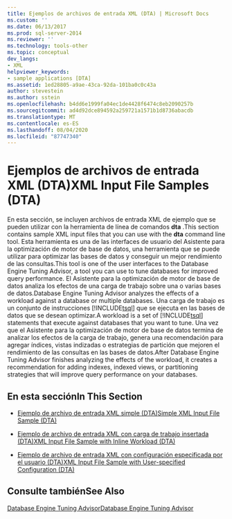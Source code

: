 ```yaml
---
title: Ejemplos de archivos de entrada XML (DTA) | Microsoft Docs
ms.custom: ''
ms.date: 06/13/2017
ms.prod: sql-server-2014
ms.reviewer: ''
ms.technology: tools-other
ms.topic: conceptual
dev_langs:
- XML
helpviewer_keywords:
- sample applications [DTA]
ms.assetid: 1ed28805-a9ae-43ca-92da-101ba0c0c43a
author: stevestein
ms.author: sstein
ms.openlocfilehash: b4dd6e1999fa04ec1de4428f6474c8eb2090257b
ms.sourcegitcommit: ad4d92dce894592a259721a1571b1d8736abacdb
ms.translationtype: MT
ms.contentlocale: es-ES
ms.lasthandoff: 08/04/2020
ms.locfileid: "87747340"
---
```

# <a name="xml-input-file-samples-dta"></a><span data-ttu-id="d58b9-102">Ejemplos de archivos de entrada XML (DTA)</span><span class="sxs-lookup"><span data-stu-id="d58b9-102">XML Input File Samples (DTA)</span></span>
  <span data-ttu-id="d58b9-103">En esta sección, se incluyen archivos de entrada XML de ejemplo que se pueden utilizar con la herramienta de línea de comandos **dta** .</span><span class="sxs-lookup"><span data-stu-id="d58b9-103">This section contains sample XML input files that you can use with the **dta** command line tool.</span></span> <span data-ttu-id="d58b9-104">Esta herramienta es una de las interfaces de usuario del Asistente para la optimización de motor de base de datos, una herramienta que se puede utilizar para optimizar las bases de datos y conseguir un mejor rendimiento de las consultas.</span><span class="sxs-lookup"><span data-stu-id="d58b9-104">This tool is one of the user interfaces to the Database Engine Tuning Advisor, a tool you can use to tune databases for improved query performance.</span></span> <span data-ttu-id="d58b9-105">El Asistente para la optimización de motor de base de datos analiza los efectos de una carga de trabajo sobre una o varias bases de datos.</span><span class="sxs-lookup"><span data-stu-id="d58b9-105">Database Engine Tuning Advisor analyzes the effects of a workload against a database or multiple databases.</span></span> <span data-ttu-id="d58b9-106">Una carga de trabajo es un conjunto de instrucciones [!INCLUDE[tsql](../../includes/tsql-md.md)] que se ejecuta en las bases de datos que se desean optimizar.</span><span class="sxs-lookup"><span data-stu-id="d58b9-106">A workload is a set of [!INCLUDE[tsql](../../includes/tsql-md.md)] statements that execute against databases that you want to tune.</span></span> <span data-ttu-id="d58b9-107">Una vez que el Asistente para la optimización de motor de base de datos termina de analizar los efectos de la carga de trabajo, genera una recomendación para agregar índices, vistas indizadas o estrategias de partición que mejoren el rendimiento de las consultas en las bases de datos.</span><span class="sxs-lookup"><span data-stu-id="d58b9-107">After Database Engine Tuning Advisor finishes analyzing the effects of the workload, it creates a recommendation for adding indexes, indexed views, or partitioning strategies that will improve query performance on your databases.</span></span>  
  
## <a name="in-this-section"></a><span data-ttu-id="d58b9-108">En esta sección</span><span class="sxs-lookup"><span data-stu-id="d58b9-108">In This Section</span></span>  
  
-   [<span data-ttu-id="d58b9-109">Ejemplo de archivo de entrada XML simple &#40;DTA&#41;</span><span class="sxs-lookup"><span data-stu-id="d58b9-109">Simple XML Input File Sample &#40;DTA&#41;</span></span>](simple-xml-input-file-sample-dta.md)  
  
-   [<span data-ttu-id="d58b9-110">Ejemplo de archivo de entrada XML con carga de trabajo insertada &#40;DTA&#41;</span><span class="sxs-lookup"><span data-stu-id="d58b9-110">XML Input File Sample with Inline Workload &#40;DTA&#41;</span></span>](xml-input-file-sample-with-inline-workload-dta.md)  
  
-   [<span data-ttu-id="d58b9-111">Ejemplo de archivo de entrada XML con configuración especificada por el usuario &#40;DTA&#41;</span><span class="sxs-lookup"><span data-stu-id="d58b9-111">XML Input File Sample with User-specified Configuration &#40;DTA&#41;</span></span>](xml-input-file-sample-with-user-specified-configuration-dta.md)  
  
## <a name="see-also"></a><span data-ttu-id="d58b9-112">Consulte también</span><span class="sxs-lookup"><span data-stu-id="d58b9-112">See Also</span></span>  
 [<span data-ttu-id="d58b9-113">Database Engine Tuning Advisor</span><span class="sxs-lookup"><span data-stu-id="d58b9-113">Database Engine Tuning Advisor</span></span>](../../relational-databases/performance/database-engine-tuning-advisor.md)  
  
  
